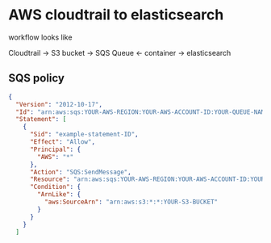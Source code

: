 # AWS cloudtrail to elasticsearch

workflow looks like


Cloudtrail -> S3 bucket -> SQS Queue <- container -> elasticsearch

## SQS policy

```json
{
  "Version": "2012-10-17",
  "Id": "arn:aws:sqs:YOUR-AWS-REGION:YOUR-AWS-ACCOUNT-ID:YOUR-QUEUE-NAME/SQSDefaultPolicy",
  "Statement": [
    {
      "Sid": "example-statement-ID",
      "Effect": "Allow",
      "Principal": {
        "AWS": "*"
      },
      "Action": "SQS:SendMessage",
      "Resource": "arn:aws:sqs:YOUR-AWS-REGION:YOUR-AWS-ACCOUNT-ID:YOUR-QUEUE-NAME",
      "Condition": {
        "ArnLike": {
          "aws:SourceArn": "arn:aws:s3:*:*:YOUR-S3-BUCKET"
        }
      }
    }
  ]
  ```